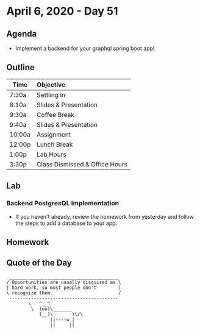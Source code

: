 # April 6, 2020 - Day 51


## Agenda

- Implement a backend for your graphql spring boot app! 

## Outline

| Time   | Objective                        |
| -------|:---------------------------------|
| 7:30a  | Settling in                      |
| 8:10a  | Slides & Presentation            |
| 9:30a  | Coffee Break                     |
| 9:40a  | Slides & Presentation            |
| 10:00a | Assignment                       |
| 12:00p | Lunch Break                      |
| 1:00p  | Lab Hours                        |
| 3:30p  | Class Dismissed & Office Hours   |

## Lab

### Backend PostgresQL Implementation

- If you haven't already, review the homework from yesterday and follow the steps to add a database to your app. 

## Homework 


## Quote of the Day 
```
 ________________________________________
/ Opportunities are usually disguised as \
| hard work, so most people don't        |
\ recognize them.                        /
 ----------------------------------------
        \   ^__^
         \  (oo)\_______
            (__)\       )\/\
                ||----w |
                ||     ||


```